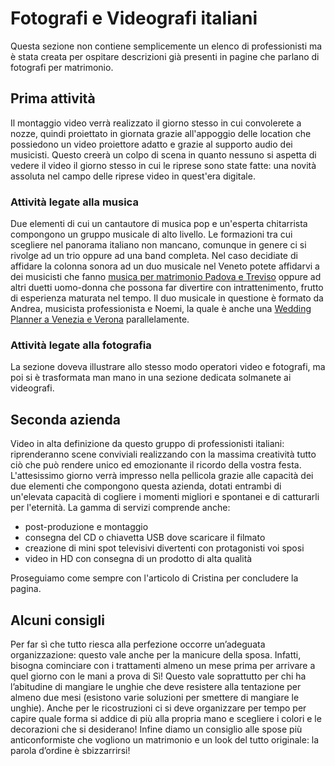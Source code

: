 # Fotografi e Videografi italiani
Questa sezione non contiene semplicemente un elenco di professionisti ma è stata creata per ospitare descrizioni già presenti in pagine che parlano di fotografi per matrimonio.
## Prima attività
Il montaggio video verrà realizzato il giorno stesso in cui convolerete a nozze, quindi proiettato in giornata grazie all'appoggio delle location che possiedono un video proiettore adatto e grazie al supporto audio dei musicisti. Questo creerà un colpo di scena in quanto nessuno si aspetta di vedere il video il giorno stesso in cui le riprese sono state fatte: una novità assoluta nel campo delle riprese video in quest'era digitale.
### Attività legate alla musica
Due elementi di cui un cantautore di musica pop e un'esperta chitarrista compongono un gruppo musicale di alto livello. Le formazioni tra cui scegliere nel panorama italiano non mancano, comunque in genere ci si rivolge ad un trio oppure ad una band completa. Nel caso decidiate di affidare la colonna sonora ad un duo musicale nel Veneto potete affidarvi a dei musicisti che fanno <A HREF=http://www.andreaenoemi.it/>musica per matrimonio Padova e Treviso</A> oppure ad altri duetti uomo-donna che possona far divertire con intrattenimento, frutto di esperienza maturata nel tempo. Il duo musicale in questione è formato da Andrea, musicista professionista e Noemi, la quale è anche una <A HREF=http://www.noemiwedding.com/it/>Wedding Planner a Venezia e Verona</A> parallelamente.
### Attività legate alla fotografia
La sezione doveva illustrare allo stesso modo operatori video e fotografi, ma poi si è trasformata man mano in una sezione dedicata solmanete ai videografi.
## Seconda azienda
Video in alta definizione da questo gruppo di professionisti italiani: riprenderanno scene conviviali realizzando con la massima creatività tutto ciò che può rendere unico ed emozionante il ricordo della vostra festa. L'attesissimo giorno verrà impresso nella pellicola grazie alle capacità dei due elementi che compongono questa azienda, dotati entrambi di un'elevata capacità di cogliere i momenti migliori e spontanei e di catturarli per l'eternità. La gamma di servizi comprende anche:
- post-produzione e montaggio
- consegna del CD o chiavetta USB dove scaricare il filmato
- creazione di mini spot televisivi divertenti con protagonisti voi sposi
- video in HD con consegna di un prodotto di alta qualità

Proseguiamo come sempre con l'articolo di Cristina per concludere la pagina.

## Alcuni consigli
Per far sì che tutto riesca alla perfezione occorre un’adeguata organizzazione: questo vale anche per la manicure della sposa. Infatti, bisogna cominciare con i trattamenti almeno un mese prima per arrivare a quel giorno con le mani a prova di Sì! Questo vale soprattutto per chi ha l’abitudine di mangiare le unghie che deve resistere alla tentazione per almeno due mesi (esistono varie soluzioni per smettere di mangiare le unghie). Anche per le ricostruzioni ci si deve organizzare per tempo per capire quale forma si addice di più alla propria mano e scegliere i colori e le decorazioni che si desiderano! Infine diamo un consiglio alle spose più anticonformiste che vogliono un matrimonio e un look del tutto originale: la parola d’ordine è sbizzarrirsi!

